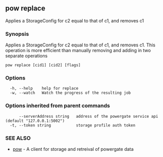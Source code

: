 ## pow replace

Applies a StorageConfig for c2 equal to that of c1, and removes c1

### Synopsis

Applies a StorageConfig for c2 equal to that of c1, and removes c1. This operation is more efficient than manually removing and adding in two separate operations

```
pow replace [cid1] [cid2] [flags]
```

### Options

```
  -h, --help    help for replace
  -w, --watch   Watch the progress of the resulting job
```

### Options inherited from parent commands

```
      --serverAddress string   address of the powergate service api (default "127.0.0.1:5002")
  -t, --token string           storage profile auth token
```

### SEE ALSO

* [pow](pow.md)	 - A client for storage and retreival of powergate data

